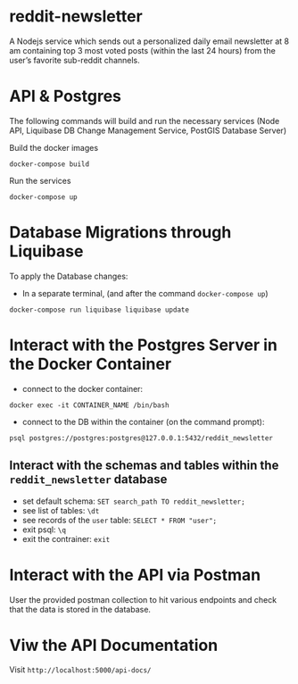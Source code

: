 # reddit-newsletter
A Nodejs service which sends out a personalized daily email newsletter at 8 am containing top 3 most voted posts (within the last 24 hours) from the user’s favorite sub-reddit channels.

# API & Postgres
The following commands will build and run the necessary services (Node API, Liquibase DB Change Management Service, PostGIS Database Server)

Build the docker images
```
docker-compose build
```

Run the services 
```
docker-compose up
```

# Database Migrations through Liquibase
To apply the Database changes:
- In a separate terminal, (and after the command `docker-compose up`)

```
docker-compose run liquibase liquibase update
```

# Interact with the Postgres Server in the Docker Container
- connect to the docker container: 
```
docker exec -it CONTAINER_NAME /bin/bash
```
- connect to the DB within the container (on the command prompt):
```
psql postgres://postgres:postgres@127.0.0.1:5432/reddit_newsletter
```

## Interact with the schemas and tables within the `reddit_newsletter` database
- set default schema: `SET search_path TO reddit_newsletter;`
- see list of tables: `\dt`
- see records of the `user` table: `SELECT * FROM "user";`
- exit psql: `\q`
- exit the contrainer: `exit`

# Interact with the API via Postman
User the provided postman collection to hit various endpoints and check that the data is stored in the database. 

# Viw the API Documentation
Visit `http://localhost:5000/api-docs/`